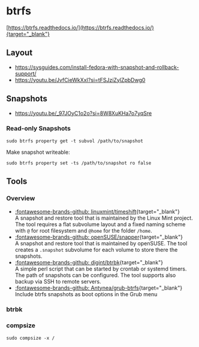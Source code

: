 # btrfs

[https://btrfs.readthedocs.io/](https://btrfs.readthedocs.io/){target="_blank"}

## Layout

* https://sysguides.com/install-fedora-with-snapshot-and-rollback-support/
* https://youtu.be/JvfCieWkXxI?si=tFSJziZylZpbDwg0

## Snapshots

* https://youtu.be/_97JOyC1o2o?si=8W8XuKHa7o7yqSre

### Read-only Snapshots

``` console
sudo btrfs property get -t subvol /path/to/snapshot
```

Make snapshot writeable:

``` console
sudo btrfs property set -ts /path/to/snapshot ro false
```

## Tools

### Overview

* [:fontawesome-brands-github: linuxmint/timeshift](
   https://github.com/linuxmint/timeshift){target="_blank"}<br />
  A snapshot and restore tool that is maintained by the Linux Mint project. The
  tool requires a flat subvolume layout and a fixed naming scheme with `@` for
  root filesystem and `@home` for the folder `/home`.
* [:fontawesome-brands-github: openSUSE/snapper](
   https://github.com/openSUSE/snapper){target="_blank"}<br />
  A snapshot and restore tool that is maintained by openSUSE. The tool creates a
  `.snapshot` subvolume for each volume to store there the snapshots.
* [:fontawesome-brands-github: digint/btrbk](
   https://github.com/digint/btrbk){target="_blank"}<br />
  A simple perl script that can be started by crontab or systemd timers. The
  path of snapshots can be configured. The tool supports also backup via SSH to
  remote servers.
* [:fontawesome-brands-github: Antynea/grub-btrfs](
   https://github.com/Antynea/grub-btrfs){target="_blank"}<br />
  Include btrfs snapshots as boot options in the Grub menu

### btrbk

### compsize

``` console
sudo compsize -x /
```
